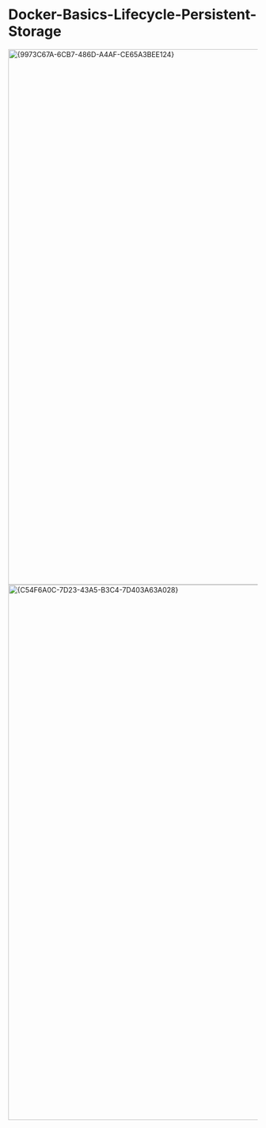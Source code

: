 ﻿# Docker-Basics-Lifecycle-Persistent-Storage

<img width="1920" height="1080" alt="{9973C67A-6CB7-486D-A4AF-CE65A3BEE124}" src="https://github.com/user-attachments/assets/aaaba4c0-ad45-4717-8e97-74ba00c9bdda" />
<img width="1920" height="1080" alt="{C54F6A0C-7D23-43A5-B3C4-7D403A63A028}" src="https://github.com/user-attachments/assets/9543e555-c109-4af4-bbbf-388caa52778d" />
